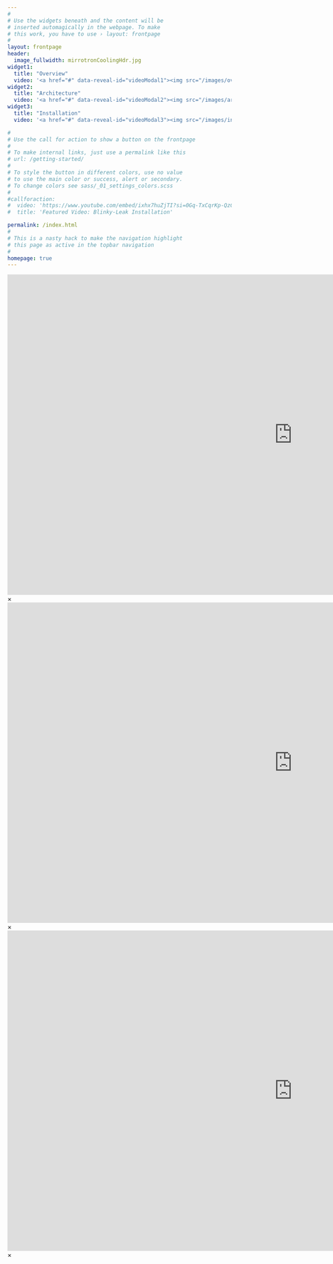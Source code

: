 ```yaml
---
#
# Use the widgets beneath and the content will be
# inserted automagically in the webpage. To make
# this work, you have to use › layout: frontpage
#
layout: frontpage
header:
  image_fullwidth: mirrotronCoolingHdr.jpg
widget1:
  title: "Overview"
  video: '<a href="#" data-reveal-id="videoModal1"><img src="/images/overviewThumb.png" width="300" height="169" alt="" style="border: 5px solid #89bee6;"/></a>'
widget2:
  title: "Architecture"
  video: '<a href="#" data-reveal-id="videoModal2"><img src="/images/archThumb.png" width="300" height="169" alt="" style="border: 5px solid #89bee6;"/></a>'
widget3:
  title: "Installation"
  video: '<a href="#" data-reveal-id="videoModal3"><img src="/images/installThumb.png" width="300" height="169" alt="" style="border: 5px solid #89bee6;"/></a>'

#
# Use the call for action to show a button on the frontpage
#
# To make internal links, just use a permalink like this
# url: /getting-started/
#
# To style the button in different colors, use no value
# to use the main color or success, alert or secondary.
# To change colors see sass/_01_settings_colors.scss
#
#callforaction:
#  video: 'https://www.youtube.com/embed/ixhx7huZjTI?si=0Gq-TxCqrKp-QzCg'
#  title: 'Featured Video: Blinky-Leak Installation'

permalink: /index.html
#
# This is a nasty hack to make the navigation highlight
# this page as active in the topbar navigation
#
homepage: true
---
```

<div id="videoModal1" class="reveal-modal large" data-reveal="">
  <div class="flex-video widescreen vimeo" style="display: block;">
    <iframe width="1280" height="720" src="https://player.vimeo.com/video/913219981?dnt=1" frameborder="0" allowfullscreen></iframe>
  </div>
  <a class="close-reveal-modal">&#215;</a>
</div>
<div id="videoModal2" class="reveal-modal large" data-reveal="">
  <div class="flex-video widescreen vimeo" style="display: block;">
    <iframe width="1280" height="720" src="https://player.vimeo.com/video/913220335?dnt=1" frameborder="0" allowfullscreen></iframe>
  </div>
  <a class="close-reveal-modal">&#215;</a>
</div>
<div id="videoModal3" class="reveal-modal large" data-reveal="">
  <div class="flex-video widescreen vimeo" style="display: block;">
    <iframe width="1280" height="720" src="https://player.vimeo.com/video/906812514?dnt=1" frameborder="0" allowfullscreen></iframe>
  </div>
  <a class="close-reveal-modal">&#215;</a>
</div>

